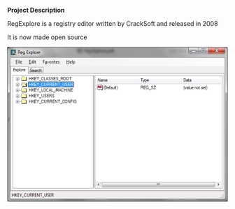 **Project Description**

RegExplore is a registry editor written by CrackSoft and released in 2008

It is now made open source

![](Home_Screenshot.png)